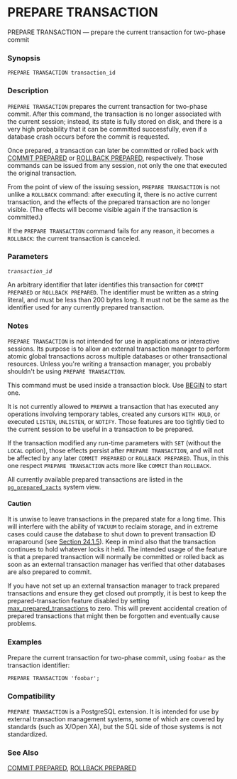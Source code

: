 # PREPARE TRANSACTION

PREPARE TRANSACTION — prepare the current transaction for two-phase commit

### Synopsis

```text
PREPARE TRANSACTION transaction_id
```

### Description

`PREPARE TRANSACTION` prepares the current transaction for two-phase commit. After this command, the transaction is no longer associated with the current session; instead, its state is fully stored on disk, and there is a very high probability that it can be committed successfully, even if a database crash occurs before the commit is requested.

Once prepared, a transaction can later be committed or rolled back with [COMMIT PREPARED](https://www.postgresql.org/docs/10/static/sql-commit-prepared.html) or [ROLLBACK PREPARED](https://www.postgresql.org/docs/10/static/sql-rollback-prepared.html), respectively. Those commands can be issued from any session, not only the one that executed the original transaction.

From the point of view of the issuing session, `PREPARE TRANSACTION` is not unlike a `ROLLBACK` command: after executing it, there is no active current transaction, and the effects of the prepared transaction are no longer visible. \(The effects will become visible again if the transaction is committed.\)

If the `PREPARE TRANSACTION` command fails for any reason, it becomes a `ROLLBACK`: the current transaction is canceled.

### Parameters

_`transaction_id`_

An arbitrary identifier that later identifies this transaction for `COMMIT PREPARED` or `ROLLBACK PREPARED`. The identifier must be written as a string literal, and must be less than 200 bytes long. It must not be the same as the identifier used for any currently prepared transaction.

### Notes

`PREPARE TRANSACTION` is not intended for use in applications or interactive sessions. Its purpose is to allow an external transaction manager to perform atomic global transactions across multiple databases or other transactional resources. Unless you're writing a transaction manager, you probably shouldn't be using `PREPARE TRANSACTION`.

This command must be used inside a transaction block. Use [BEGIN](https://www.postgresql.org/docs/10/static/sql-begin.html) to start one.

It is not currently allowed to `PREPARE` a transaction that has executed any operations involving temporary tables, created any cursors `WITH HOLD`, or executed `LISTEN`, `UNLISTEN`, or `NOTIFY`. Those features are too tightly tied to the current session to be useful in a transaction to be prepared.

If the transaction modified any run-time parameters with `SET` \(without the `LOCAL` option\), those effects persist after `PREPARE TRANSACTION`, and will not be affected by any later `COMMIT PREPARED` or `ROLLBACK PREPARED`. Thus, in this one respect `PREPARE TRANSACTION` acts more like `COMMIT` than `ROLLBACK`.

All currently available prepared transactions are listed in the [`pg_prepared_xacts`](https://www.postgresql.org/docs/10/static/view-pg-prepared-xacts.html) system view.

#### Caution

It is unwise to leave transactions in the prepared state for a long time. This will interfere with the ability of `VACUUM` to reclaim storage, and in extreme cases could cause the database to shut down to prevent transaction ID wraparound \(see [Section 24.1.5](https://www.postgresql.org/docs/10/static/routine-vacuuming.html#VACUUM-FOR-WRAPAROUND)\). Keep in mind also that the transaction continues to hold whatever locks it held. The intended usage of the feature is that a prepared transaction will normally be committed or rolled back as soon as an external transaction manager has verified that other databases are also prepared to commit.

If you have not set up an external transaction manager to track prepared transactions and ensure they get closed out promptly, it is best to keep the prepared-transaction feature disabled by setting [max\_prepared\_transactions](https://www.postgresql.org/docs/10/static/runtime-config-resource.html#GUC-MAX-PREPARED-TRANSACTIONS) to zero. This will prevent accidental creation of prepared transactions that might then be forgotten and eventually cause problems.

### Examples

Prepare the current transaction for two-phase commit, using `foobar` as the transaction identifier:

```text
PREPARE TRANSACTION 'foobar';
```

### Compatibility

`PREPARE TRANSACTION` is a PostgreSQL extension. It is intended for use by external transaction management systems, some of which are covered by standards \(such as X/Open XA\), but the SQL side of those systems is not standardized.

### See Also

[COMMIT PREPARED](https://www.postgresql.org/docs/10/static/sql-commit-prepared.html), [ROLLBACK PREPARED](https://www.postgresql.org/docs/10/static/sql-rollback-prepared.html)

